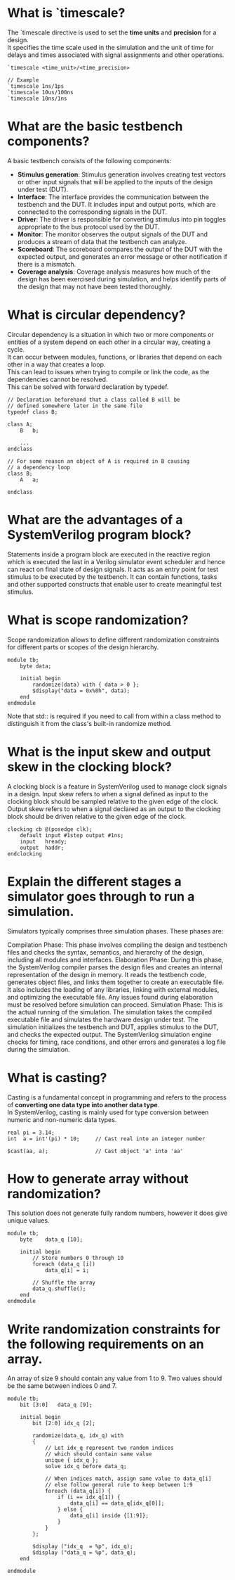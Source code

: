 # What is `timescale?
The `timescale directive is used to set the **time units** and **precision** for a design.  
It specifies the time scale used in the simulation and the unit of time for delays and times associated with signal assignments and other operations.
```
`timescale <time_unit>/<time_precision>

// Example
`timescale 1ns/1ps
`timescale 10us/100ns
`timescale 10ns/1ns
```

# What are the basic testbench components?
A basic testbench consists of the following components:

* **Stimulus generation**: Stimulus generation involves creating test vectors or other input signals that will be applied to the inputs of the design under test (DUT).  
* **Interface**: The interface provides the communication between the testbench and the DUT. It includes input and output ports, which are connected to the corresponding signals in the DUT.
* **Driver**: The driver is responsible for converting stimulus into pin toggles appropriate to the bus protocol used by the DUT.
* **Monitor**: The monitor observes the output signals of the DUT and produces a stream of data that the testbench can analyze.
* **Scoreboard**: The scoreboard compares the output of the DUT with the expected output, and generates an error message or other notification if there is a mismatch.
* **Coverage analysis**: Coverage analysis measures how much of the design has been exercised during simulation, and helps identify parts of the design that may not have been tested thoroughly.

# What is circular dependency?
Circular dependency is a situation in which two or more components or entities of a system depend on each other in a circular way, creating a cycle.  
It can occur between modules, functions, or libraries that depend on each other in a way that creates a loop.  
This can lead to issues when trying to compile or link the code, as the dependencies cannot be resolved.  
This can be solved with forward declaration by typedef.
```
// Declaration beforehand that a class called B will be
// defined somewhere later in the same file
typedef class B;

class A;
	B 	b;

	...
endclass

// For some reason an object of A is required in B causing
// a dependency loop
class B;
	A 	a;

endclass
```

# What are the advantages of a SystemVerilog program block?
Statements inside a program block are executed in the reactive region which is executed the last in a Verilog simulator event scheduler and hence can react on final state of design signals. It acts as an entry point for test stimulus to be executed by the testbench. It can contain functions, tasks and other supported constructs that enable user to create meaningful test stimulus.

# What is scope randomization?
Scope randomization allows to define different randomization constraints for different parts or scopes of the design hierarchy.
```
module tb;
	byte data;

	initial begin
		randomize(data) with { data > 0 };
		$display("data = 0x%0h", data);
	end
endmodule
```
Note that std:: is required if you need to call from within a class method to distinguish it from the class's built-in randomize method.

# What is the input skew and output skew in the clocking block?
A clocking block is a feature in SystemVerilog used to manage clock signals in a design. Input skew refers to when a signal defined as input to the clocking block should be sampled relative to the given edge of the clock. Output skew refers to when a signal declared as an output to the clocking block should be driven relative to the given edge of the clock.
```
clocking cb @(posedge clk);
	default input #1step output #1ns;
	input 	hready;
	output 	haddr;
endclocking
```

# Explain the different stages a simulator goes through to run a simulation.
Simulators typically comprises three simulation phases. These phases are:

Compilation Phase: This phase involves compiling the design and testbench files and checks the syntax, semantics, and hierarchy of the design, including all modules and interfaces.
Elaboration Phase: During this phase, the SystemVerilog compiler parses the design files and creates an internal representation of the design in memory. It reads the testbench code, generates object files, and links them together to create an executable file. It also includes the loading of any libraries, linking with external modules, and optimizing the executable file. Any issues found during elaboration must be resolved before simulation can proceed.
Simulation Phase: This is the actual running of the simulation. The simulation takes the compiled executable file and simulates the hardware design under test. The simulation initializes the testbench and DUT, applies stimulus to the DUT, and checks the expected output. The SystemVerilog simulation engine checks for timing, race conditions, and other errors and generates a log file during the simulation.

# What is casting?
Casting is a fundamental concept in programming and refers to the process of **converting one data type into another data type**.  
In SystemVerilog, casting is mainly used for type conversion between numeric and non-numeric data types.
```
real pi = 3.14;
int  a = int'(pi) * 10; 	// Cast real into an integer number

$cast(aa, a); 				// Cast object 'a' into 'aa'
```

# How to generate array without randomization?
This solution does not generate fully random numbers, however it does give unique values.
```
module tb;
	byte 	data_q [10];

	initial begin
		// Store numbers 0 through 10
		foreach (data_q [i])
			data_q[i] = i;

		// Shuffle the array
		data_q.shuffle();
	end
endmodule
```

# Write randomization constraints for the following requirements on an array.
An array of size 9 should contain any value from 1 to 9. Two values should be the same between indices 0 and 7.
```
module tb;
	bit [3:0] 	data_q [9];

	initial begin
		bit [2:0] idx_q [2];

		randomize(data_q, idx_q) with
		{
			// Let idx_q represent two random indices
			// which should contain same value
			unique { idx_q };
			solve idx_q before data_q;
	
			// When indices match, assign same value to data_q[i]
			// else follow general rule to keep between 1:9
			foreach (data_q[i]) {
				if (i == idx_q[1]) {
					data_q[i] == data_q[idx_q[0]];
				} else {
					data_q[i] inside {[1:9]};
				}
			}
		};

		$display ("idx_q  = %p", idx_q);
		$display ("data_q = %p", data_q);
	end

endmodule
```
